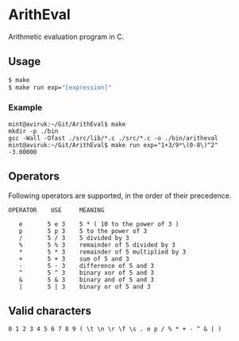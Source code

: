 # ArithEval
Arithmetic evaluation program in C.

## Usage
```bash
$ make
$ make run exp="[expression]"
```

### Example
```text
mint@aviruk:~/Git/ArithEval$ make
mkdir -p ./bin
gcc -Wall -Ofast ./src/lib/*.c ./src/*.c -o ./bin/aritheval
mint@aviruk:~/Git/ArithEval$ make run exp="1+3/9*\(0-8\)^2"
-3.00000
```


## Operators

Following operators are supported, in the order of their precedence.

```
OPERATOR    USE     MEANING

   e       5 e 3    5 * ( 10 to the power of 3 )
   p       5 p 3    5 to the power of 3
   /       5 / 3    5 divided by 3
   %       5 % 3    remainder of 5 divided by 3
   *       5 * 3    remainder of 5 multiplied by 3
   +       5 + 3    sum of 5 and 3
   -       5 - 3    difference of 5 and 3
   ^       5 ^ 3    binary xor of 5 and 3
   &       5 & 3    binary and of 5 and 3
   |       5 | 3    binary or of 5 and 3

```

## Valid characters

```
0 1 2 3 4 5 6 7 8 9 ( \t \n \r \f \s . e p / % * + - ^ & | )
```
